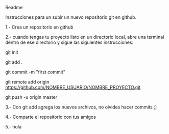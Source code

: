 
Readme

Instrucciones para un subir un nuevo repositorio git en github.

1.- Crea un repositorio en github

2.- cuando tengas tu proyecto listo en un directorio local, abre una terminal dentro de ese
directorio y sigue las siguientes instrucciones:

git init

git add .

git commit -m "first commit"

git remote add origin https://github.com/NOMBRE_USUARIO/NOMBRE_PROYECTO.git

git push -u origin master

3.- Con git add agrega los nuevos archivos, no olvides hacer commits ;)

4.- Comparte el repositorio con tus amigos 

5.- hola

